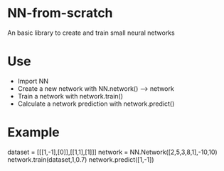 # NN-from-scratch
An basic library to create and train small neural networks
# Use
* Import NN
* Create a new network with NN.network() --> network 
* Train a network with network.train()
* Calculate a network prediction with network.predict()
# Example
dataset = [[[1,-1],[0]],[[1,1],[1]]]
network = NN.Network([2,5,3,8,1],-10,10)
network.train(dataset,1,0.7)
network.predict([1,-1])
